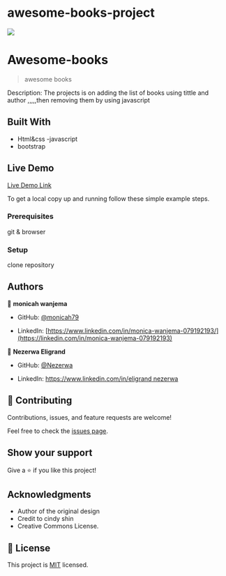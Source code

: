 # awesome-books-project

![](https://img.shields.io/badge/Microverse-blueviolet)
# Awesome-books
>awesome books

Description:
The projects is on adding the list of books using tittle and author ,,,,,then removing them by using javascript


## Built With

- Html&css
-javascript
- bootstrap



## Live Demo 
[Live Demo Link](https://monicah79.github.io/awesome-books-project/)




To get a local copy up and running follow these simple example steps.

### Prerequisites
git & browser

### Setup
clone repository

## Authors

👤 **monicah wanjema**

- GitHub: [@monicah79](https://github.com/monicah79)

- LinkedIn: [https://www.linkedin.com/in/monica-wanjema-079192193/](https://linkedin.com/in/monica-wanjema-079192193)

👤 **Nezerwa Eligrand**
- GitHub: [@Nezerwa](https://github.com/Nezerwa)

- LinkedIn: [https://www.linkedin.com/in/eligrand nezerwa](https://linkedin.com/in/eligrand)

## 🤝 Contributing

Contributions, issues, and feature requests are welcome!

Feel free to check the [issues page](../../issues/).

## Show your support

Give a ⭐️ if you like this project!

## Acknowledgments

- Author of the original design
- Credit to cindy shin
- Creative Commons License.

## 📝 License

This project is [MIT](./LICENSE) licensed.
